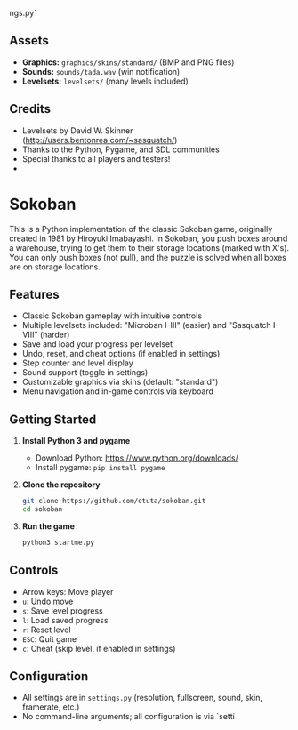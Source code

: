 ngs.py`

## Assets
- **Graphics:** `graphics/skins/standard/` (BMP and PNG files)
- **Sounds:** `sounds/tada.wav` (win notification)
- **Levelsets:** `levelsets/` (many levels included)

## Credits
- Levelsets by David W. Skinner (http://users.bentonrea.com/~sasquatch/)
- Thanks to the Python, Pygame, and SDL communities
- Special thanks to all players and testers!
- 
# Sokoban

This is a Python implementation of the classic Sokoban game, originally created in 1981 by Hiroyuki Imabayashi. In Sokoban, you push boxes around a warehouse, trying to get them to their storage locations (marked with X's). You can only push boxes (not pull), and the puzzle is solved when all boxes are on storage locations.

## Features
- Classic Sokoban gameplay with intuitive controls
- Multiple levelsets included: "Microban I-III" (easier) and "Sasquatch I-VIII" (harder)
- Save and load your progress per levelset
- Undo, reset, and cheat options (if enabled in settings)
- Step counter and level display
- Sound support (toggle in settings)
- Customizable graphics via skins (default: "standard")
- Menu navigation and in-game controls via keyboard

## Getting Started

1. **Install Python 3 and pygame**
   - Download Python: https://www.python.org/downloads/
   - Install pygame: `pip install pygame`

2. **Clone the repository**
   ```sh
   git clone https://github.com/etuta/sokoban.git
   cd sokoban
   ```

3. **Run the game**
   ```sh
   python3 startme.py
   ```

## Controls
- Arrow keys: Move player
- `u`: Undo move
- `s`: Save level progress
- `l`: Load saved progress
- `r`: Reset level
- `ESC`: Quit game
- `c`: Cheat (skip level, if enabled in settings)

## Configuration
- All settings are in `settings.py` (resolution, fullscreen, sound, skin, framerate, etc.)
- No command-line arguments; all configuration is via `setti
